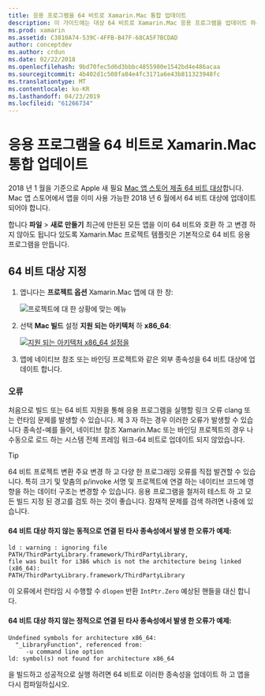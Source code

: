 ```yaml
---
title: 응용 프로그램을 64 비트로 Xamarin.Mac 통합 업데이트
description: 이 가이드에는 대상 64 비트로 Xamarin.Mac 응용 프로그램을 업데이트 하는 방법을 설명 합니다. 또한이 변경 내용을 적용 하는 경우 발생할 수 있는 오류의 종류의 예를 제공 합니다.
ms.prod: xamarin
ms.assetid: C3810A74-539C-4FFB-B47F-68CA5F7BCDAD
author: conceptdev
ms.author: crdun
ms.date: 02/22/2018
ms.openlocfilehash: 9bd70fec5d6d3bbbc4855980e1542bd4e486acaa
ms.sourcegitcommit: 4b402d1c508fa84e4fc3171a6e43b811323948fc
ms.translationtype: MT
ms.contentlocale: ko-KR
ms.lasthandoff: 04/23/2019
ms.locfileid: "61266734"
---
```

# <a name="updating-xamarinmac-unified-applications-to-64-bit"></a>응용 프로그램을 64 비트로 Xamarin.Mac 통합 업데이트

2018 년 1 월을 기준으로 Apple 새 필요 [Mac 앱 스토어 제출 64 비트 대상](https://developer.apple.com/news/?id=06282017a)합니다. Mac 앱 스토어에서 앱을 이미 사용 가능한 2018 년 6 월에서 64 비트 대상에 업데이트 되어야 합니다.

합니다 **파일** > **새로 만들기** 최근에 만든된 모든 앱을 이미 64 비트와 호환 하 고 변경 하지 않아도 됩니다 있도록 Xamarin.Mac 프로젝트 템플릿은 기본적으로 64 비트 응용 프로그램을 만듭니다.

## <a name="targeting-64-bit"></a>64 비트 대상 지정

1. 엽니다는 **프로젝트 옵션** Xamarin.Mac 앱에 대 한 창:

   ![프로젝트에 대 한 상황에 맞는 메뉴](mac-64-bit-images/1-contextual_menu-vsmac.png "프로젝트에 대 한 상황에 맞는 메뉴")

2. 선택 **Mac 빌드** 설정 **지원 되는 아키텍처** 하 **x86\_64**:

   [![지원 되는 아키텍처 x86_64 설정을](mac-64-bit-images/2-project_options-vsmac.png "x86_64에 지원 되는 아키텍처를 설정")](mac-64-bit-images/2-project_options-vsmac-large.png#lightbox)

3. 앱에 네이티브 참조 또는 바인딩 프로젝트와 같은 외부 종속성을 64 비트 대상에 업데이트 합니다.

### <a name="errors"></a>오류

처음으로 빌드 또는 64 비트 지원을 통해 응용 프로그램을 실행할 링크 오류 clang 또는 런타임 문제를 발생할 수 있습니다. 제 3 자 하는 경우 이러한 오류가 발생할 수 있습니다 종속성-예를 들어, 네이티브 참조 Xamarin.Mac 또는 바인딩 프로젝트의 경우 나 수동으로 로드 하는 시스템 전체 프레임 워크-64 비트로 업데이트 되지 않았습니다.

> [!TIP]
> 64 비트 프로젝트 변환 주요 변경 하 고 다양 한 프로그래밍 오류를 직접 발견할 수 있습니다. 특히 크기 및 맞춤의 p/invoke 서명 및 프로젝트에 연결 하는 네이티브 코드에 영향을 하는 데이터 구조는 변경할 수 있습니다. 응용 프로그램을 철저히 테스트 하 고 모든 빌드 지정 된 경고를 검토 하는 것이 좋습니다. 잠재적 문제를 검색 하려면 나중에 있습니다.

#### <a name="example-error-resulting-from-a-dynamically-linked-third-party-dependency-that-does-not-target-64-bit"></a>64 비트 대상 하지 않는 동적으로 연결 된 타사 종속성에서 발생 한 오류가 예제:

```console
ld : warning : ignoring file PATH/ThirdPartyLibrary.framework/ThirdPartyLibrary, 
file was built for i386 which is not the architecture being linked (x86_64): 
PATH/ThirdPartyLibrary.framework/ThirdPartyLibrary 
```

이 오류에서 런타임 시 수행할 수 `dlopen` 반환 `IntPtr.Zero` 예상된 핸들을 대신 합니다.

#### <a name="example-error-resulting-from-a-statically-linked-third-party-dependency-that-does-not-target-64-bit"></a>64 비트 대상 하지 않는 정적으로 연결 된 타사 종속성에서 발생 한 오류가 예제:

```console
Undefined symbols for architecture x86_64:
  "_LibraryFunction", referenced from:
     -u command line option
ld: symbol(s) not found for architecture x86_64 
```

을 빌드하고 성공적으로 실행 하려면 64 비트로 이러한 종속성을 업데이트 하 고 앱을 다시 컴파일하십시오.

